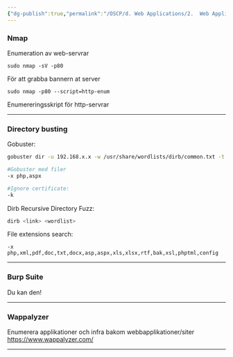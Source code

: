 ```yaml
---
{"dg-publish":true,"permalink":"/OSCP/d. Web Applications/2.  Web Application Assessment/"}
---
```


### Nmap

Enumeration av web-servrar

	sudo nmap -sV -p80
För att grabba bannern at server

	sudo nmap -p80 --script=http-enum
Enumereringsskript för http-servrar

----------------

### Directory busting

Gobuster:
```bash
gobuster dir -u 192.168.x.x -w /usr/share/wordlists/dirb/common.txt -t 5

#Gobuster med filer
-x php,aspx

#Ignore certificate:
-k
```

Dirb Recursive Directory Fuzz:
```bash
dirb <link> <wordlist>
```

File extensions search:
```
-x php,xml,pdf,doc,txt,docx,asp,aspx,xls,xlsx,rtf,bak,xsl,phptml,config
```

-------------

### Burp Suite

Du kan den!

-------------

### Wappalyzer

Enumerera applikationer och infra bakom webbapplikationer/siter
https://www.wappalyzer.com/

--------------

